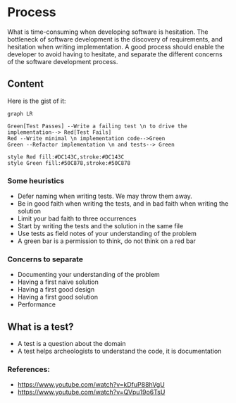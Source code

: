 # Process

What is time-consuming when developing software is hesitation. The bottleneck of software development is the discovery of requirements,
and hesitation when writing implementation. A good process should enable the developer to avoid having to hesitate, and separate the
different concerns of the software development process.

## Content

Here is the gist of it:

```mermaid
graph LR

Green[Test Passes] --Write a failing test \n to drive the implementation--> Red[Test Fails]
Red --Write minimal \n implementation code-->Green
Green --Refactor implementation \n and tests--> Green

style Red fill:#DC143C,stroke:#DC143C
style Green fill:#50C878,stroke:#50C878
```

### Some heuristics

- Defer naming when writing tests. We may throw them away.
- Be in good faith when writing the tests, and in bad faith when writing the solution
- Limit your bad faith to three occurrences
- Start by writing the tests and the solution in the same file
- Use tests as field notes of your understanding of the problem
- A green bar is a permission to think, do not think on a red bar

### Concerns to separate

- Documenting your understanding of the problem
- Having a first naive solution
- Having a first good design
- Having a first good solution
- Performance

## What is a test?

- A test is a question about the domain
- A test helps archeologists to understand the code, it is documentation

### References:
- https://www.youtube.com/watch?v=kDfuP88hVgU
- https://www.youtube.com/watch?v=QVpu19o6TsU
